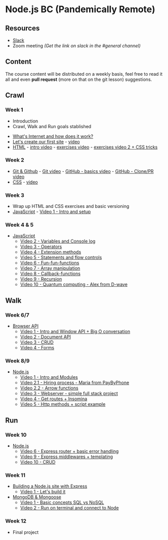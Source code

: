 # Node.js BC (Pandemically Remote)

## Resources

- [Slack](http://nodebcjan6.slack.com)
- Zoom meeting _(Get the link on slack in the #general channel)_

## Content

The course content will be distributed on a weekly basis, feel free to read it all and even **pull request** (more on that on the git lesson) suggestions.

## Crawl

### Week 1

- Introduction
- Crawl, Walk and Run goals stablished

* [What's Internet and how does it work?](internet.md)
* [Let's create our first site](first-site.md) - [video](https://drive.google.com/file/d/1jb7MOdqZm2zEBuWCuBKjoohp-bzU-hl1/view?usp=sharing)
* [HTML](html.md) - [intro video](https://drive.google.com/file/d/1oACrXII2rQ375gYLdu21mMbwuHzrjhLB/view?usp=sharing) - [exercises video](https://drive.google.com/file/d/1U1KGrt6pg2zxQHHBUltJ-gMBu5ORrXPy/view?usp=sharing) - [exercises video 2 + CSS tricks](https://drive.google.com/file/d/1sp-hObvLu0oUHpeZD0abqc8KUR0p-BmY/view?usp=sharing)

### Week 2

- [Git & Github](git.md) - [Git video](https://drive.google.com/file/d/1uSP3sYvVXm-0c8PC7JhmcgrUf8ensTfL/view?usp=sharing) - [GitHub - basics video](https://drive.google.com/file/d/11KCINeC-MSbSdHsRUjCw7R25Nvcrj_xN/view?usp=sharing) - [GitHub - Clone/PR video](https://drive.google.com/file/d/10GgIcmu_jHYpupHZKdrw2NWsz2fp7-4A/view?usp=sharing)
- [CSS](css.md) - [video](https://drive.google.com/file/d/14WA4Rc8UQmubSqH094Tu7_Oj5rQ-rx8V/view?usp=sharing)

### Week 3

- Wrap up HTML and CSS exercises and basic versioning
- [JavaScript](javascript.md) - [Video 1 - Intro and setup](https://drive.google.com/file/d/1CnXqYssk1pyIdTVDGj0b4foDIieXA_s2/view?usp=sharing)

### Week 4 & 5

- [JavaScript](javascript.md)
  - [Video 2 - Variables and Console log](https://drive.google.com/file/d/1g8gUezPdLZ4FOdKM3p3TmX_MvZ5UUPgv/view?usp=sharing)
  - [Video 3 - Operators](https://drive.google.com/file/d/1UvA1XKzYaKQ0H_qdseDZHbWwe1xXjT5L/view?usp=sharing)
  - [Video 4 - Extension methods](https://drive.google.com/file/d/16tAFgYsbGjTmwI8FCXQmC3dYnPQEcjla/view?usp=sharing)
  - [Video 5 - Statements and flow controls](https://drive.google.com/file/d/1OSrSK1qtavpl8tfrRpfQJ0kNriEDqrQ9/view?usp=sharing)
  - [Video 6 - Fun-fun-functions](https://drive.google.com/file/d/1kfMwi1chxGpcuKAeZHB5GeYX5yqyvKGS/view?usp=sharing)
  - [Video 7 - Array manipulation](https://drive.google.com/file/d/173ZbbLM4ev2HL0X8tEgoDTJvj2oE-3X9/view?usp=sharing)
  - [Video 8 - Callback-functions](https://drive.google.com/file/d/1tf2gqUzQmGJJ6Dchoh4f9XIJFX7Gfk29/view?usp=sharing)
  - [Video 9 - Recursion](https://drive.google.com/file/d/1fmAl3U-qSWwkjtmFlbzxMeHl17vOmU6m/view?usp=sharing)
  - [Video 10 - Quantum computing - Alex from D-wave](https://drive.google.com/file/d/1W8FjDEh1yvWodyXokFSZW-56yu0IogG9/view?usp=sharing)

## Walk

### Week 6/7

- [Browser API](browserapi.md)
  - [Video 1 - Intro and Window API + Big O conversation](https://drive.google.com/file/d/1FwdMcog1mEBpX0LfLKgwdRKBRC-Dr7l5/view?usp=sharing)
  - [Video 2 - Document API](https://drive.google.com/file/d/1Bj3qxZ_i8mowSN9P2l-IzDjt7o9jyJIa/view?usp=sharing)
  - [Video 3 - CRUD](https://drive.google.com/file/d/1Uzp48ocm1lAYD3RlHrs7eN7vU0z_dNGK/view?usp=sharing)
  - [Video 4 - Forms](https://drive.google.com/file/d/1pwGeIwKTKN7mecrvwOgRKJUZeFla1uaI/view?usp=sharing)

### Week 8/9

- [Node.js](nodejs.md)
  - [Video 1 - Intro and Modules](https://drive.google.com/file/d/16ue4RN5rbvBLAuxF2fqH7bsA_XTQX47p/view?usp=sharing) 
  - [Video 2.1 - Hiring process - Maria from PayByPhone](https://drive.google.com/file/d/1LZop-05ybbH6R9ULMhPEwCyksGYs2pIJ/view?usp=sharing)
  - [Video 2.2 - Arrow functions](https://drive.google.com/file/d/1qoz1dygdm4fn2sDpHcTiGpDGN0KkYj-p/view?usp=sharing)
  - [Video 3 - Webserver - simple full stack project](https://drive.google.com/file/d/1mgFtmbEFSvpc-pBA012kp0Xgt2e81mXI/view?usp=sharing)
  - [Video 4 - Get routes + Insomina](https://drive.google.com/file/d/1ja2TpZJ97jO1XKLUYkOT-eus0NtN1hVS/view?usp=sharing)
  - [Video 5 - Http methods + script example](https://drive.google.com/file/d/1bwF9sgzW5_5v0lo0LLrym7xcCRLnzoE_/view?usp=sharing)

## Run

### Week 10

- [Node.js](nodejs.md)
  - [Video 6 - Express router + basic error handling](https://drive.google.com/file/d/1Z-YHpWs30UHzL2IP-mRYIMg4vpcZpkjG/view?usp=sharing)
  - [Video 9 - Express middlewares + templating](https://drive.google.com/file/d/1_bqhaemcAjv-1o8qWL6iJVZtlUfhp0OC/view?usp=sharing)
  - [Video 10 - CRUD](https://drive.google.com/file/d/1VJjMoR8gObeAXZuW3jFACQsjexim2aSi/view?usp=sharing)

### Week 11

- [Building a Node.js site with Express](buildingsite.md)
  - [Video 1 - Let's build it](https://drive.google.com/file/d/1Tj3yIWDGBBTtORm0j7Ag6RMqRltB11Cg/view?usp=sharing)
- [MongoDB & Mongoose](mongodb.md)
  - [Video 1 - Basic concepts SQL vs NoSQL](https://drive.google.com/file/d/1URsLvyAkMBc_7uQm7mj1eEIVx1Tc57Pl/view?usp=sharing)
  - [Video 2 - Run on terminal and connect to Node](https://drive.google.com/file/d/1TBJ_W4DEW_e8aWKLJKJTYJzW4uuyvjAq/view?usp=sharing)

### Week 12

- Final project
